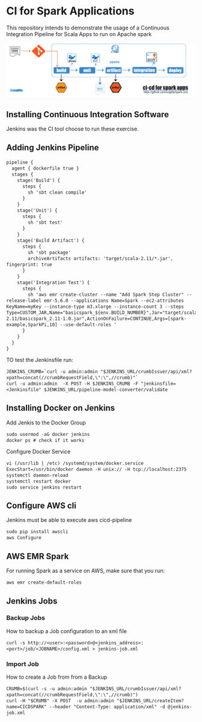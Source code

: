 # CI for Spark Applications

This repository intends to demonstrate the usage of a
Continuous Integration Pipeline for Scala Apps to run on Apache spark

![Continuous Integration](diagrams/cicd-pipeline.png)

## Installing Continuous Integration Software

Jenkins was the CI tool choose to run these exercise.


## Adding Jenkins Pipeline

```
pipeline {
  agent { dockerfile true }
  stages {
    stage('Build') {
      steps {
        sh 'sbt clean compile'
      }
    }
    stage('Unit') {
      steps {
        sh 'sbt test'
      }
    }
    stage('Build Artifact') {
      steps {
        sh 'sbt package'
        archiveArtifacts artifacts: 'target/scala-2.11/*.jar', fingerprint: true
      }
    }
    stage('Integration Test') {
      steps {
        sh 'aws emr create-cluster --name "Add Spark Step Cluster" --release-label emr-5.6.0 --applications Name=Spark --ec2-attributes KeyName=myKey --instance-type m3.xlarge --instance-count 3 --steps Type=CUSTOM_JAR,Name="basicspark_${env.BUILD_NUMBER}",Jar="target/scala-2.11/basicspark_2.11-1.0.jar",ActionOnFailure=CONTINUE,Args=[spark-example,SparkPi,10] --use-default-roles '
      }
    }
  }
}

```
TO test the Jenkinsfile run:

```
JENKINS_CRUMB=`curl -u admin:admin "$JENKINS_URL/crumbIssuer/api/xml?xpath=concat(//crumbRequestField,\":\",//crumb)"`
curl -u admin:admin  -X POST -H $JENKINS_CRUMB -F "jenkinsfile=<Jenkinsfile" $JENKINS_URL/pipeline-model-converter/validate
```


## Installing Docker on Jenkins

Add Jenkis to the Docker Group
```
sudo usermod -aG docker jenkins
docker ps # check if it works
```

Configure Docker Service
```
vi (/usr/lib | /etc) /systemd/system/docker.service
ExecStart=/usr/bin/docker daemon -H unix:// -H tcp://localhost:2375
systemctl daemon-reload
systemctl restart docker
sudo service jenkins restart
```

## Configure AWS cli

Jenkins must be able to execute aws cicd-pipeline

```
sudo pip install awscli
aws Configure
```

## AWS EMR Spark

For running Spark as a service on AWS, make sure that you run:

```
aws emr create-default-roles
```

## Jenkins Jobs

### Backup Jobs
How to backup a Job configuration to an xml file
```
curl -s http://<user>:<password>@<jenkins_address>:<port>/job/<JOBNAME>/config.xml > jenkins-job.xml
```

### Import Job

How to create a Job from from a Backup
```
CRUMB=$(curl -s -u admin:admin "$JENKINS_URL/crumbIssuer/api/xml?xpath=concat(//crumbRequestField,\":\",//crumb)")
curl -H "$CRUMB" -X POST  -u admin:admin "$JENKINS_URL/createItem?name=CICDSPARK" --header "Content-Type: application/xml" -d @jenkins-job.xml
